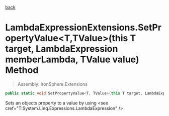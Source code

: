 ﻿

[back](/IronSphere.Extensions/types/LambdaExpressionExtensions)

# LambdaExpressionExtensions.SetPropertyValue&lt;T,TValue&gt;(this T target, LambdaExpression memberLambda, TValue value) Method

> Assembly: IronSphere.Extensions

```csharp
public static void SetPropertyValue<T, TValue>(this T target, LambdaExpression memberLambda, TValue value);
```

Sets an objects property to a value by using &lt;see cref=&quot;T:System.Linq.Expressions.LambdaExpression&quot; /&gt;

 